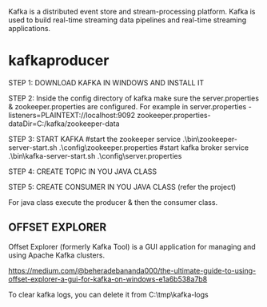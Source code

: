 Kafka is a distributed event store and stream-processing platform. Kafka is used to build real-time streaming data pipelines and real-time streaming applications. 

# kafkaproducer

STEP 1: DOWNLOAD KAFKA IN WINDOWS AND INSTALL IT

STEP 2: Inside the config directory of kafka make sure the server.properties & zookeeper.properties are configured. For example in
server.properties - 
listeners=PLAINTEXT://localhost:9092 
zookeeper.properties-
dataDir=C:/kafka/zookeeper-data

STEP 3: START KAFKA
#start the zookeeper service
.\bin\zookeeper-server-start.sh .\config\zookeeper.properties
#start kafka broker service
.\bin\kafka-server-start.sh .\config\server.properties

STEP 4: CREATE TOPIC IN YOU JAVA CLASS

STEP 5: CREATE CONSUMER IN YOU JAVA CLASS
(refer the project)

For java class execute the producer & then the consumer class.

OFFSET EXPLORER
---------------

Offset Explorer (formerly Kafka Tool) is a GUI application for managing and using Apache Kafka clusters.

https://medium.com/@beheradebananda000/the-ultimate-guide-to-using-offset-explorer-a-gui-for-kafka-on-windows-e1a6b538a7b8

To clear kafka logs, you can delete it from C:\tmp\kafka-logs


 
